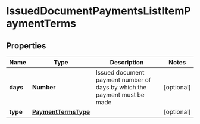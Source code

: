 # IssuedDocumentPaymentsListItemPaymentTerms

## Properties

Name | Type | Description | Notes
------------ | ------------- | ------------- | -------------
**days** | **Number** | Issued document payment number of days by which the payment must be made | [optional] 
**type** | [**PaymentTermsType**](PaymentTermsType.md) |  | [optional] 


